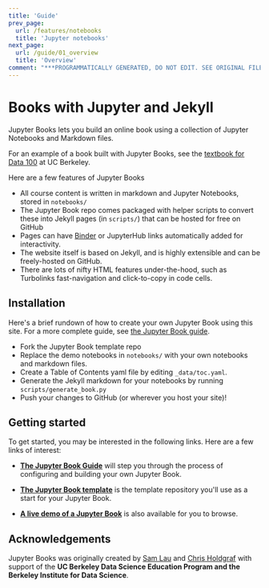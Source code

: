 ```yaml
---
title: 'Guide'
prev_page:
  url: /features/notebooks
  title: 'Jupyter notebooks'
next_page:
  url: /guide/01_overview
  title: 'Overview'
comment: "***PROGRAMMATICALLY GENERATED, DO NOT EDIT. SEE ORIGINAL FILES IN /content***"
---
```

# Books with Jupyter and Jekyll

Jupyter Books lets you build an online book using a collection of Jupyter Notebooks
and Markdown files.

For an example of a book built with Jupyter Books, see the [textbook for Data 100](https://www.textbook.ds100.org/) at UC Berkeley.

Here are a few features of Jupyter Books

* All course content is written in markdown and Jupyter Notebooks, stored in `notebooks/`
* The Jupyter Book repo comes packaged with helper scripts to convert these into Jekyll pages (in `scripts/`) that can be hosted for free on GitHub
* Pages can have [Binder](https://mybinder.org) or JupyterHub links automatically added for interactivity.
* The website itself is based on Jekyll, and is highly extensible and can be freely-hosted on GitHub.
* There are lots of nifty HTML features under-the-hood, such as Turbolinks fast-navigation and
  click-to-copy in code cells.
  
## Installation

Here's a brief rundown of how to create your own Jupyter Book using this site. For a more
complete guide, see [the Jupyter Book guide](guide).

* Fork the Jupyter Book template repo
* Replace the demo notebooks in `notebooks/` with your own notebooks and markdown files.
* Create a Table of Contents yaml file by editing `_data/toc.yaml`.
* Generate the Jekyll markdown for your notebooks by running `scripts/generate_book.py`
* Push your changes to GitHub (or wherever you host your site)!

## Getting started

To get started, you may be interested in the following links.
Here are a few links of interest:

* **[The Jupyter Book Guide](https://predictablynoisy.com/jupyter-book-guide/guide/01_overview/)**
  will step you through the process of configuring and building your own Jupyter Book.

* **[The Jupyter Book template](https://github.com/choldgraf/jupyter-book)** is the template
  repository you'll use as a start for your Jupyter Book.

* **[A live demo of a Jupyter Book](textbook)** is also available for you to browse.


## Acknowledgements

Jupyter Books was originally created by [Sam Lau][sam] and [Chris Holdgraf][chris]
with support of the **UC Berkeley Data Science Education Program and the Berkeley
Institute for Data Science**.

[sam]: http://www.samlau.me/
[chris]: https://predictablynoisy.com
